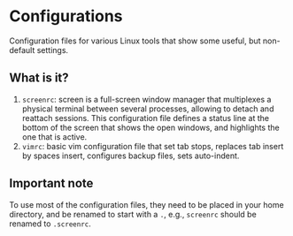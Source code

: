 # Configurations
Configuration files for various Linux tools that show some useful, but
non-default settings.

## What is it?
1. `screenrc`: screen is a full-screen window manager that multiplexes
    a physical terminal between several processes, allowing to detach
    and reattach sessions. This configuration file defines a status
    line at the bottom of the screen that shows the open windows, and
    highlights the one that is active.
1. `vimrc`: basic vim configuration file that set tab stops, replaces
    tab insert by spaces insert, configures backup files, sets
    auto-indent.

## Important note
To use most of the configuration files, they need to be placed in your
home directory, and be renamed to start with a `.`, e.g., `screenrc`
should be renamed to `.screenrc`.
